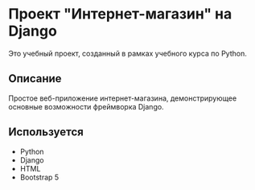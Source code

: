 # Проект "Интернет-магазин" на Django

Это учебный проект, созданный в рамках учебного курса по Python.

## Описание

Простое веб-приложение интернет-магазина, демонстрирующее основные возможности фреймворка Django.

## Используется

- Python
- Django
- HTML
- Bootstrap 5